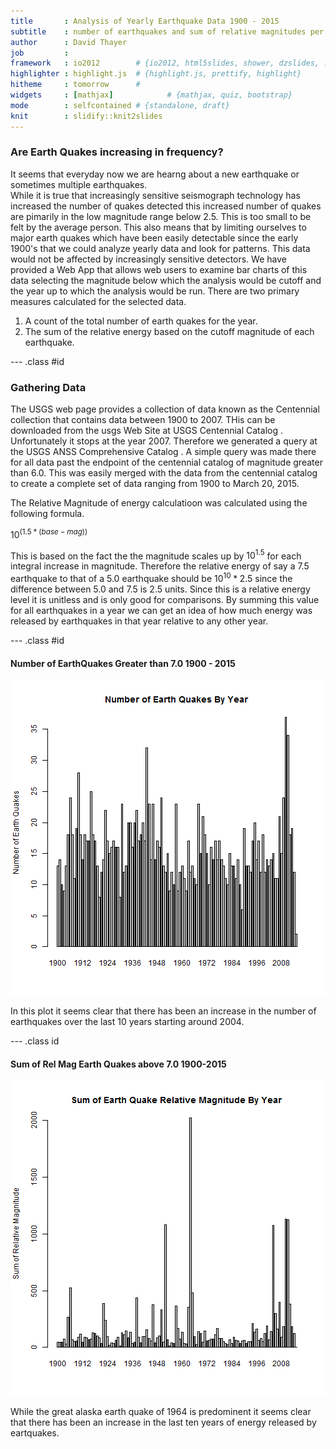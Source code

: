 ```yaml
---
title       : Analysis of Yearly Earthquake Data 1900 - 2015
subtitle    : number of earthquakes and sum of relative magnitudes per year
author      : David Thayer
job         : 
framework   : io2012        # {io2012, html5slides, shower, dzslides, ...}
highlighter : highlight.js  # {highlight.js, prettify, highlight}
hitheme     : tomorrow      # 
widgets     : [mathjax]            # {mathjax, quiz, bootstrap}
mode        : selfcontained # {standalone, draft}
knit        : slidify::knit2slides
---
```


### Are Earth Quakes increasing in frequency?
It seems that everyday now we are hearng about a new earthquake or sometimes multiple earthquakes.  
While it is true that increasingly sensitive seismograph technology has increased the number of quakes 
detected this increased number of quakes are pimarily in the low magnitude range below 2.5. This is too 
small to be felt by the average person. This also means that by limiting ourselves to major earth quakes 
which have been easily detectable since  the early 1900's that we could analyze yearly data and look for 
patterns. This data would not be affected by increasingly sensitive detectors.  We have provided a Web App that 
allows web users to examine bar charts of this data selecting the magnitude below which the analysis would be cutoff 
and the year up to which the analysis would be run.  There are two primary measures calculated for the selected data. 
1. A count of the total number of earth quakes for the year.
2. The sum of the relative energy based on the cutoff magnitude of each earthquake.  


--- .class #id 

### Gathering Data 

The USGS web page provides a collection of data known as the Centennial collection that contains data between 1900 to 2007. THis can be downloaded from the usgs Web Site at <a link="http://earthquake.usgs.gov/data/centennial/centennial_Y2K.CAT"> USGS Centennial Catalog </a>. Unfortunately it stops at the year 2007.  Therefore we generated a query at the  <a link="http://earthquake.usgs.gov/earthquakes/search/">USGS ANSS Comprehensive Catalog </a>.  A simple query was made there for all data past the endpoint of the centennial catalog of magnitude greater than 6.0.  This was easily merged with the data from the centennial catalog to create a complete set of data ranging from 1900 to March 20, 2015.

The Relative Magnitude of energy calculatioon was calculated using the following formula.

$10^(1.5*(base - mag))$

This is based on the fact the the magnitude scales up by $10^1.5$ for each integral increase in magnitude.  Therefore the relative energy of say a 7.5 earthquake to that of a 5.0 earthquake should be $10^10*2.5$ since the difference between 5.0 and 7.5 is 2.5 units.  Since this is a relative energy level it is unitless and is only good for comparisons.  By summing this value for all earthquakes in a year we can get an idea of how much energy was released by earthquakes in that year relative to any other year.

--- .class #id

#### Number of EarthQuakes Greater than 7.0 1900 - 2015
![plot of chunk unnamed-chunk-1](assets/fig/unnamed-chunk-1-1.png) 

In this plot it seems clear that there has been an increase in the number of earthquakes over the last 10 years starting around 2004.

--- .class id

#### Sum of Rel Mag Earth Quakes above 7.0 1900-2015
![plot of chunk unnamed-chunk-2](assets/fig/unnamed-chunk-2-1.png) 

While the great alaska earth quake of 1964 is predominent it seems clear that there has been an increase in the last ten years of energy released by eartquakes.
